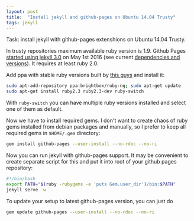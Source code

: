 ```yaml
---
layout: post
title:  "Install jekyll and github-pages on Ubuntu 14.04 Trusty"
tags: jekyll
---
```

Task: install jekyll with github-pages extenshions on Ubuntu 14.04 Trusty.

In trusty repositories maximum available ruby version is 1.9. Github Pages [started using jekyll 3.0](https://github.com/blog/2100-github-pages-now-faster-and-simpler-with-jekyll-3-0) on May 1st 2016 (see current [dependencies and versions](https://pages.github.com/versions/)). It requires at least ruby 2.0.

Add ppa with stable ruby versions built by [this guys](https://www.brightbox.com/docs/ruby/ubuntu/) and install it:

```bash
sudo apt-add-repository ppa:brightbox/ruby-ng; sudo apt-get update
sudo apt-get install ruby2.3 ruby2.3-dev ruby-switch
```

With `ruby-switch` you can have multiple ruby versions installed and select one of them as default.

Now we have to install required gems. I don't want to create chaos of ruby gems installed from debian packages and manually, so I prefer to keep all required gems in `$HOME/.gem` directory:

```bash
gem install github-pages --user-install --no-rdoc --no-ri
```

Now you can run jekyll with github-pages support. It may be convenient to create separate script for this and put it into root of your github pages repository:

```bash
#!/bin/bash
export PATH="$(ruby -rubygems -e 'puts Gem.user_dir')/bin:$PATH"
jekyll serve -w
```

To update your setup to latest github-pages version, you can just do

```bash
gem update github-pages --user-install --no-rdoc --no-ri
```

